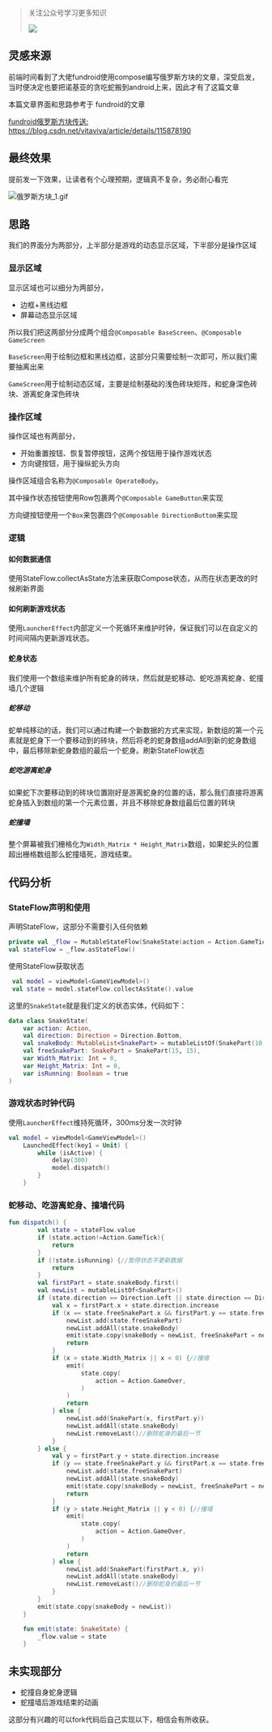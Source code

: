 > 关注公众号学习更多知识
>
>![](https://img-blog.csdnimg.cn/img_convert/6dd2df09156ca4cbfc44ad68c9baa2e4.png)

## 灵感来源
前端时间看到了大佬fundroid使用compose编写俄罗斯方块的文章，深受启发，当时便决定也要把诺基亚的贪吃蛇搬到android上来，因此才有了这篇文章

本篇文章界面和思路参考于 fundroid的文章

[fundroid俄罗斯方块传送:](https://blog.csdn.net/vitaviva/article/details/115878190) https://blog.csdn.net/vitaviva/article/details/115878190
## 最终效果
提前发一下效果，让读者有个心理预期，逻辑真不复杂，务必耐心看完

![俄罗斯方块_1.gif](https://p3-juejin.byteimg.com/tos-cn-i-k3u1fbpfcp/bf82c02211664c5899ace92ebd4eade9~tplv-k3u1fbpfcp-watermark.image?)
## 思路
我们的界面分为两部分，上半部分是游戏的动态显示区域，下半部分是操作区域
### 显示区域
显示区域也可以细分为两部分，
- 边框+黑线边框
- 屏幕动态显示区域

所以我们把这两部分分成两个组合`@Composable BaseScreen`、`@Composable GameScreen`

`BaseScreen`用于绘制边框和黑线边框，这部分只需要绘制一次即可，所以我们需要抽离出来

`GameScreen`用于绘制动态区域，主要是绘制基础的浅色砖块矩阵，和蛇身深色砖块、游离蛇身深色砖块

### 操作区域
操作区域也有两部分，

- 开始重置按钮、恢复暂停按钮，这两个按钮用于操作游戏状态
- 方向键按钮，用于操纵蛇头方向

操作区域组合名称为`@Composable OperateBody`。

其中操作状态按钮使用Row包裹两个`@Composable GameButton`来实现

方向键按钮使用一个`Box`来包裹四个`@Composable DirectionButtom`来实现

### 逻辑
#### 如何数据通信
使用StateFlow.collectAsState方法来获取Compose状态，从而在状态更改的时候刷新界面
#### 如何刷新游戏状态
使用`LauncherEffect`内部定义一个死循环来维护时钟，保证我们可以在自定义的时间间隔内更新游戏状态。
#### 蛇身状态
我们使用一个数组来维护所有蛇身的砖块，然后就是蛇移动、蛇吃游离蛇身、蛇撞墙几个逻辑

##### 蛇移动
蛇单纯移动的话，我们可以通过构建一个新数据的方式来实现，新数组的第一个元素就是蛇身下一个要移动到的砖块，然后将老的蛇身数组addAll到新的蛇身数组中，最后移除新蛇身数组的最后一个蛇身。刷新StateFlow状态
##### 蛇吃游离蛇身
如果蛇下次要移动到的砖块位置刚好是游离蛇身的位置的话，那么我们直接将游离蛇身插入到数组的第一个元素位置，并且不移除蛇身数组最后位置的转块
##### 蛇撞墙
整个屏幕被我们栅格化为`Width_Matrix * Height_Matrix`数组，如果蛇头的位置超出栅格数组那么蛇撞墙死，游戏结束。
## 代码分析
### StateFlow声明和使用
声明StateFlow，这部分不需要引入任何依赖
```kt
private val _flow = MutableStateFlow(SnakeState(action = Action.GameTick))
val stateFlow = _flow.asStateFlow()
```

使用StateFlow获取状态


```kt
 val model = viewModel<GameViewModel>()
 val state = model.stateFlow.collectAsState().value
```

这里的`SnakeState`就是我们定义的状态实体，代码如下：


```kt
data class SnakeState(
    var action: Action,
    val direction: Direction = Direction.Bottom,
    val snakeBody: MutableList<SnakePart> = mutableListOf(SnakePart(10, 10)),
    val freeSnakePart: SnakePart = SnakePart(15, 15),
    var Width_Matrix: Int = 0,
    var Height_Matrix: Int = 0,
    var isRunning: Boolean = true
)
```


### 游戏状态时钟代码
使用`LauncherEffect`维持死循环，300ms分发一次时钟
```kt
val model = viewModel<GameViewModel>()
    LaunchedEffect(key1 = Unit) {
        while (isActive) {
            delay(300)
            model.dispatch()
        }
    }
```

### 蛇移动、吃游离蛇身、撞墙代码


```kt
fun dispatch() {
        val state = stateFlow.value
        if (state.action!=Action.GameTick){
            return
        }
        if (!state.isRunning) {//暂停状态不更新数据
            return
        }
        val firstPart = state.snakeBody.first()
        val newList = mutableListOf<SnakePart>()
        if (state.direction == Direction.Left || state.direction == Direction.Right) {
            val x = firstPart.x + state.direction.increase
            if (x == state.freeSnakePart.x && firstPart.y == state.freeSnakePart.y) {//吃游离蛇身
                newList.add(state.freeSnakePart)
                newList.addAll(state.snakeBody)
                emit(state.copy(snakeBody = newList, freeSnakePart = newFreeSnakePart()))
                return
            }
            if (x > state.Width_Matrix || x < 0) {//撞墙
                emit(
                    state.copy(
                        action = Action.GameOver,
                    )
                )
                return
            } else {
                newList.add(SnakePart(x, firstPart.y))
                newList.addAll(state.snakeBody)
                newList.removeLast()//删除蛇身的最后一节
            }
        } else {
            val y = firstPart.y + state.direction.increase
            if (y == state.freeSnakePart.y && firstPart.x == state.freeSnakePart.x) {//吃游离蛇身
                newList.add(state.freeSnakePart)
                newList.addAll(state.snakeBody)
                emit(state.copy(snakeBody = newList, freeSnakePart = newFreeSnakePart()))
                return
            }
            if (y > state.Height_Matrix || y < 0) {//撞墙
                emit(
                    state.copy(
                        action = Action.GameOver,
                    )
                )
                return
            } else {
                newList.add(SnakePart(firstPart.x, y))
                newList.addAll(state.snakeBody)
                newList.removeLast()//删除蛇身的最后一节
            }
        }
        emit(state.copy(snakeBody = newList))
    }

    fun emit(state: SnakeState) {
        _flow.value = state
    }
```

## 未实现部分
- 蛇撞自身蛇身逻辑
- 蛇撞墙后游戏结束的动画

这部分有兴趣的可以fork代码后自己实现以下，相信会有所收获。

